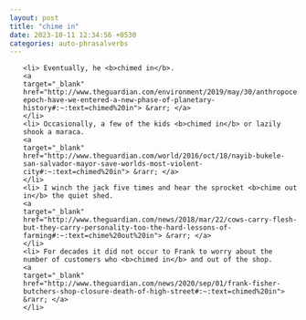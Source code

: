 ```yaml
---
layout: post
title: "chime in"
date: 2023-10-11 12:34:56 +0530
categories: auto-phrasalverbs
---
```

<ol>

    <li> Eventually, he <b>chimed in</b>.
    <a 
    target="_blank" 
    href="http://www.theguardian.com/environment/2019/may/30/anthropocene-epoch-have-we-entered-a-new-phase-of-planetary-history#:~:text=chimed%20in"> &rarr; </a>
    </li>
    <li> Occasionally, a few of the kids <b>chimed in</b> or lazily shook a maraca.
    <a 
    target="_blank" 
    href="http://www.theguardian.com/world/2016/oct/18/nayib-bukele-san-salvador-mayor-save-worlds-most-violent-city#:~:text=chimed%20in"> &rarr; </a>
    </li>
    <li> I winch the jack five times and hear the sprocket <b>chime out in</b> the quiet shed.
    <a 
    target="_blank" 
    href="http://www.theguardian.com/news/2018/mar/22/cows-carry-flesh-but-they-carry-personality-too-the-hard-lessons-of-farming#:~:text=chime%20out%20in"> &rarr; </a>
    </li>
    <li> For decades it did not occur to Frank to worry about the number of customers who <b>chimed in</b> and out of the shop.
    <a 
    target="_blank" 
    href="http://www.theguardian.com/news/2020/sep/01/frank-fisher-butchers-shop-closure-death-of-high-street#:~:text=chimed%20in"> &rarr; </a>
    </li>
